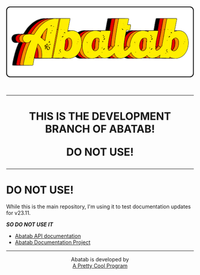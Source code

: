 <!-- 
	Last updated: 231030
-->

<div align="center">

  ![AbatabLogo](./.github/images/logo/app/AbatabLogo.png)

</div>

<br>

***

<div align="center">

  <h1>

  THIS IS THE DEVELOPMENT BRANCH OF ABATAB!

  DO NOT USE!

  </h1>

</div>

***

# DO NOT USE!

While this is the main repository, I'm using it to test documentation updates for v23.11.

***SO DO NOT USE IT***

- [Abatab API documentation](https://spectrum-health-systems.github.io/Abatab/)
- [Abatab Documentation Project](https://github.com/spectrum-health-systems/Abatab-Documentation-Project/blob/main/README.md)

***

<div align="center">

  Abatab is developed by<br>
  [A Pretty Cool Program](https://github.com/APrettyCoolProgram)

</div>

